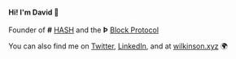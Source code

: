 [GitHub Banner]: https://github.com/nonparibus#hi-im-david-
[Twitter]: https://twitter.com/nonparibus
[LinkedIn]: https://linkedin.com/in/delta
[wilkinson.xyz]: https://wilkinson.xyz/?utm_medium=organic&utm_source=github_readme_nonparibus-profile_root
[nonparibus.com]: https://nonparibus.com/?utm_medium=organic&utm_source=github_readme_nonparibus-profile_root

#### Hi! I'm David 👋

Founder of **#** [HASH](https://github.com/hashintel) and the **Þ** [Block Protocol](https://github.com/blockprotocol)

You can also find me on [Twitter], [LinkedIn], and at [wilkinson.xyz] 🌍 
